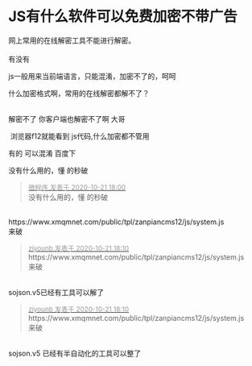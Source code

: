 # JS有什么软件可以免费加密不带广告


网上常用的在线解密工具不能进行解密。<br />
<br />
有没有

js一般用来当前端语言，只能混淆，加密不了的，呵呵

什么加密格式啊，常用的在线解密都解不了？<br />
<br />
<img src="static/image/smiley/default/sad.gif" smilieid="2" border="0" alt="" /><img src="static/image/smiley/default/sad.gif" smilieid="2" border="0" alt="" /><img src="static/image/smiley/default/sad.gif" smilieid="2" border="0" alt="" />

解密不了 你客户端也解密不了啊 大哥

<img src="static/image/smiley/yct/014.gif" smilieid="45" border="0" alt="" /> 浏览器f12就能看到 js代码,什么加密都不管用

有的 可以混淆 百度下 

没有什么用的，懂 的秒破<img src="static/image/smiley/default/lol.gif" smilieid="12" border="0" alt="" /><img src="static/image/smiley/default/lol.gif" smilieid="12" border="0" alt="" /><img id="aimg_wMh89" onclick="zoom(this, this.src, 0, 0, 0)" class="zoom" src="https://cdn.jsdelivr.net/gh/hishis/forum-master/public/images/patch.gif" onmouseover="img_onmouseoverfunc(this)" onload="thumbImg(this)" border="0" alt="" />

<div class="quote"><blockquote><font size="2"><a href="https://www.hostloc.com/forum.php?mod=redirect&amp;goto=findpost&amp;pid=9332587&amp;ptid=756872" target="_blank"><font color="#999999">微程序 发表于 2020-10-21 18:00</font></a></font><br />
没有什么用的，懂 的秒破</blockquote></div><br />
https://www.xmqmnet.com/public/tpl/zanpiancms12/js/system.js<br />
来破

<div class="quote"><blockquote><font size="2"><a href="https://www.hostloc.com/forum.php?mod=redirect&amp;goto=findpost&amp;pid=9332633&amp;ptid=756872" target="_blank"><font color="#999999">ziyounb 发表于 2020-10-21 18:10</font></a></font><br />
https://www.xmqmnet.com/public/tpl/zanpiancms12/js/system.js<br />
来破</blockquote></div><br />
sojson.v5已经有工具可以解了

<div class="quote"><blockquote><font size="2"><a href="https://www.hostloc.com/forum.php?mod=redirect&amp;goto=findpost&amp;pid=9332633&amp;ptid=756872" target="_blank"><font color="#999999">ziyounb 发表于 2020-10-21 18:10</font></a></font><br />
https://www.xmqmnet.com/public/tpl/zanpiancms12/js/system.js<br />
来破</blockquote></div><br />
sojson.v5 已经有半自动化的工具可以整了<img id="aimg_yaM1I" onclick="zoom(this, this.src, 0, 0, 0)" class="zoom" src="https://cdn.jsdelivr.net/gh/hishis/forum-master/public/images/patch.gif" onmouseover="img_onmouseoverfunc(this)" onload="thumbImg(this)" border="0" alt="" />
